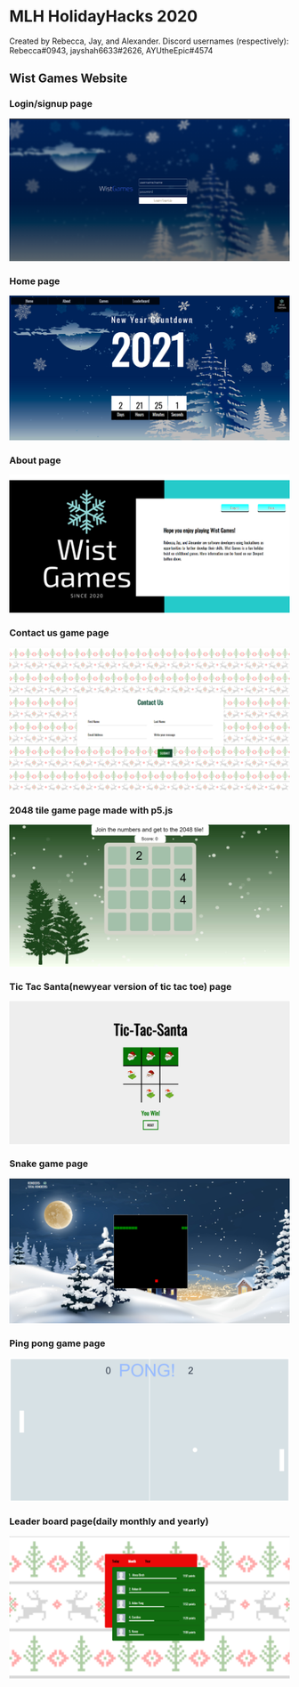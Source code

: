 # MLH HolidayHacks 2020
Created by Rebecca, Jay, and Alexander. 
Discord usernames (respectively): Rebecca#0943, jayshah6633#2626, AYUtheEpic#4574

## Wist Games Website
### Login/signup page
![Login](https://github.com/Jayshah6699/Wistgames/blob/main/1.PNG)
### Home page
![Home](https://github.com/Jayshah6699/Wistgames/blob/main/2.png)
### About page
![About](https://github.com/Jayshah6699/Wistgames/blob/main/3.png)
### Contact us game page
![Contact](https://github.com/Jayshah6699/Wistgames/blob/main/4.png)
### 2048 tile game page made with p5.js
![2048 game](https://github.com/Jayshah6699/Wistgames/blob/main/5.png)
### Tic Tac Santa(newyear version of tic tac toe) page
![tic tac santa](https://github.com/Jayshah6699/Wistgames/blob/main/6.png)
### Snake game page
![snake](https://github.com/Jayshah6699/Wistgames/blob/main/7.png)
### Ping pong game page
![ping](https://github.com/Jayshah6699/Wistgames/blob/main/8.png)
### Leader board page(daily monthly and yearly)
![leader](https://github.com/Jayshah6699/Wistgames/blob/main/9.png)
